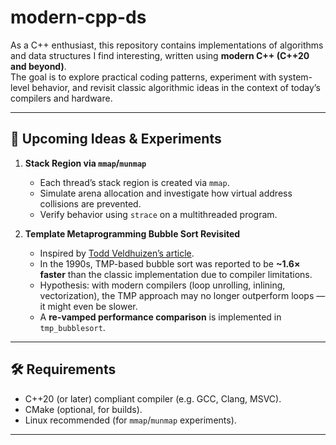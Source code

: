 # modern-cpp-ds

As a C++ enthusiast, this repository contains implementations of algorithms and data structures I find interesting, written using **modern C++ (C++20 and beyond)**.  
The goal is to explore practical coding patterns, experiment with system-level behavior, and revisit classic algorithmic ideas in the context of today’s compilers and hardware.

---

## 📌 Upcoming Ideas & Experiments

1. **Stack Region via `mmap`/`munmap`**  
   - Each thread’s stack region is created via `mmap`.  
   - Simulate arena allocation and investigate how virtual address collisions are prevented.  
   - Verify behavior using `strace` on a multithreaded program.

2. **Template Metaprogramming Bubble Sort Revisited**  
   - Inspired by [Todd Veldhuizen’s article](http://www.cs.rpi.edu/~musser/design/blitz/meta-art.html).  
   - In the 1990s, TMP-based bubble sort was reported to be **~1.6× faster** than the classic implementation due to compiler limitations.  
   - Hypothesis: with modern compilers (loop unrolling, inlining, vectorization), the TMP approach may no longer outperform loops — it might even be slower.  
   - A **re-vamped performance comparison** is implemented in `tmp_bubblesort`.

---

## 🛠️ Requirements
- C++20 (or later) compliant compiler (e.g. GCC, Clang, MSVC).
- CMake (optional, for builds).
- Linux recommended (for `mmap`/`munmap` experiments).

---
